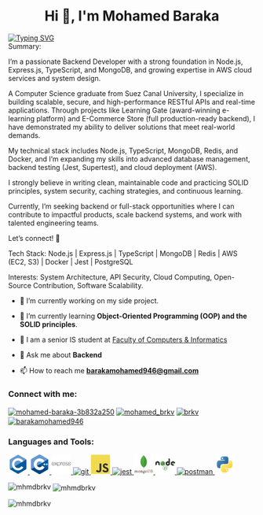<h1 align="center">Hi 👋, I'm Mohamed Baraka</h1>
<a href="https://git.io/typing-svg"><img src="https://readme-typing-svg.demolab.com?font=Fira+Code&pause=1000&color=118814&center=true&vCenter=true&random=false&width=800&height=100&lines=I'm+a+Software+developer;Senior+IS+Student" alt="Typing SVG" /></a>
<br>
Summary:

I’m a passionate Backend Developer with a strong foundation in Node.js, Express.js, TypeScript, and MongoDB, and growing expertise in AWS cloud services and system design.

A Computer Science graduate from Suez Canal University, I specialize in building scalable, secure, and high-performance RESTful APIs and real-time applications. Through projects like Learning Gate (award-winning e-learning platform) and E-Commerce Store (full production-ready backend), I have demonstrated my ability to deliver solutions that meet real-world demands.

My technical stack includes Node.js, TypeScript, MongoDB, Redis, and Docker, and I’m expanding my skills into advanced database management, backend testing (Jest, Supertest), and cloud deployment (AWS).

I strongly believe in writing clean, maintainable code and practicing SOLID principles, system security, caching strategies, and continuous learning.

Currently, I’m seeking backend or full-stack opportunities where I can contribute to impactful products, scale backend systems, and work with talented engineering teams.

Let’s connect! 🚀

Tech Stack: Node.js | Express.js | TypeScript | MongoDB | Redis | AWS (EC2, S3) | Docker | Jest | PostgreSQL

Interests: System Architecture, API Security, Cloud Computing, Open-Source Contribution, Software Scalability.

- 🔭 I’m currently working on my side project.

- 🌱 I’m currently learning **Object-Oriented Programming (OOP) and the SOLID principles**.

- 🏫 I am a senior IS student at [Faculty of Computers & Informatics](https://suez.edu.eg/ar/%d9%83%d9%84%d9%8a%d8%a9-%d8%a7%d9%84%d8%ad%d8%a7%d8%b3%d8%a8%d8%a7%d8%aa-%d9%88%d8%a7%d9%84%d9%85%d8%b9%d9%84%d9%88%d9%85%d8%a7%d8%aa/)

- 💬 Ask me about **Backend**

- 📫 How to reach me **barakamohamed946@gmail.com**

<h3 align="left">Connect with me:</h3>
<p align="left">
<a href="https://linkedin.com/in/mohamed-baraka-3b832a250" target="blank"><img align="center" src="https://raw.githubusercontent.com/rahuldkjain/github-profile-readme-generator/master/src/images/icons/Social/linked-in-alt.svg" alt="mohamed-baraka-3b832a250" height="30" width="40" /></a>
<a href="https://instagram.com/mohamed_brkv" target="blank"><img align="center" src="https://raw.githubusercontent.com/rahuldkjain/github-profile-readme-generator/master/src/images/icons/Social/instagram.svg" alt="mohamed_brkv" height="30" width="40" /></a>
<a href="https://codeforces.com/profile/brkv" target="blank"><img align="center" src="https://raw.githubusercontent.com/rahuldkjain/github-profile-readme-generator/master/src/images/icons/Social/codeforces.svg" alt="brkv" height="30" width="40" /></a>
<a href="https://www.leetcode.com/barakamohamed946" target="blank"><img align="center" src="https://raw.githubusercontent.com/rahuldkjain/github-profile-readme-generator/master/src/images/icons/Social/leet-code.svg" alt="barakamohamed946" height="30" width="40" /></a>
</p>

<h3 align="left">Languages and Tools:</h3>
<p align="left"> <a href="https://www.cprogramming.com/" target="_blank" rel="noreferrer"> <img src="https://raw.githubusercontent.com/devicons/devicon/master/icons/c/c-original.svg" alt="c" width="40" height="40"/> </a> <a href="https://www.w3schools.com/cpp/" target="_blank" rel="noreferrer"> <img src="https://raw.githubusercontent.com/devicons/devicon/master/icons/cplusplus/cplusplus-original.svg" alt="cplusplus" width="40" height="40"/> </a> <a href="https://expressjs.com" target="_blank" rel="noreferrer"> <img src="https://raw.githubusercontent.com/devicons/devicon/master/icons/express/express-original-wordmark.svg" alt="express" width="40" height="40"/> </a> <a href="https://git-scm.com/" target="_blank" rel="noreferrer"> <img src="https://www.vectorlogo.zone/logos/git-scm/git-scm-icon.svg" alt="git" width="40" height="40"/> </a> <a href="https://developer.mozilla.org/en-US/docs/Web/JavaScript" target="_blank" rel="noreferrer"> <img src="https://raw.githubusercontent.com/devicons/devicon/master/icons/javascript/javascript-original.svg" alt="javascript" width="40" height="40"/> </a> <a href="https://jestjs.io" target="_blank" rel="noreferrer"> <img src="https://www.vectorlogo.zone/logos/jestjsio/jestjsio-icon.svg" alt="jest" width="40" height="40"/> </a> <a href="https://www.mongodb.com/" target="_blank" rel="noreferrer"> <img src="https://raw.githubusercontent.com/devicons/devicon/master/icons/mongodb/mongodb-original-wordmark.svg" alt="mongodb" width="40" height="40"/> </a> <a href="https://nodejs.org" target="_blank" rel="noreferrer"> <img src="https://raw.githubusercontent.com/devicons/devicon/master/icons/nodejs/nodejs-original-wordmark.svg" alt="nodejs" width="40" height="40"/> </a> <a href="https://postman.com" target="_blank" rel="noreferrer"> <img src="https://www.vectorlogo.zone/logos/getpostman/getpostman-icon.svg" alt="postman" width="40" height="40"/> </a> <a href="https://www.python.org" target="_blank" rel="noreferrer"> <img src="https://raw.githubusercontent.com/devicons/devicon/master/icons/python/python-original.svg" alt="python" width="40" height="40"/> </a> </p>

<p><img align="left" src="https://github-readme-stats.vercel.app/api/top-langs?username=mhmdbrkv&show_icons=true&locale=en&layout=compact" alt="mhmdbrkv" /></p>

<p>&nbsp;<img align="center" src="https://github-readme-stats.vercel.app/api?username=mhmdbrkv&show_icons=true&locale=en" alt="mhmdbrkv" /></p>

<p><img align="center" src="https://github-readme-streak-stats.herokuapp.com/?user=mhmdbrkv&" alt="mhmdbrkv" /></p>

